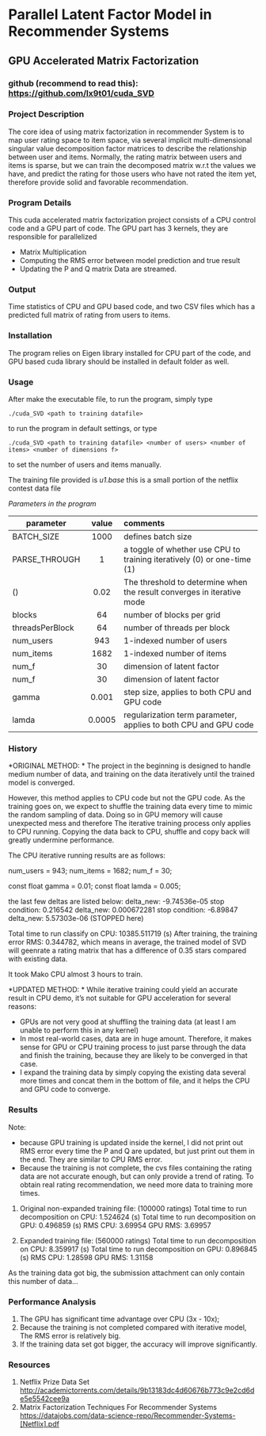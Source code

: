 # Parallel Latent Factor Model in Recommender Systems
## GPU Accelerated Matrix Factorization
### github (recommend to read this): https://github.com/lx9t01/cuda_SVD

### Project Description

The core idea of using matrix factorization in recommender System is to map user rating space to item space, via several implicit multi-dimensional singular value decomposition factor matrices to describe the relationship between user and items. Normally, the rating matrix between users and items is sparse, but we can train the decomposed matrix w.r.t the values we have, and predict the rating for those users who have not rated the item yet, therefore provide solid and favorable recommendation. 

### Program Details
This cuda accelerated matrix factorization project consists of a CPU control code and a GPU part of code. The GPU part has 3 kernels, they are responsible for parallelized 
* Matrix Multiplication
* Computing the RMS error between model prediction and true result
* Updating the P and Q matrix 
Data are streamed.

### Output
Time statistics of CPU and GPU based code, and two CSV files which has a predicted full matrix of rating from users to items. 

### Installation

The program relies on Eigen library installed for CPU part of the code, and GPU based cuda library should be installed in default folder as well. 

### Usage

After make the executable file, to run the program, simply type 
```
./cuda_SVD <path to training datafile>
```
to run the program in default settings, or type
```
./cuda_SVD <path to training datafile> <number of users> <number of items> <number of dimensions f>
```
to set the number of users and items manually. 

The training file provided is 
_u1.base_
this is a small portion of the netflix contest data file

_Parameters in the program_

| parameter        | value          | comments  |
| ------------- |:-------------:|:----- |
| BATCH_SIZE      | 1000 | defines batch size |
| PARSE_THROUGH      | 1      |   a toggle of whether use CPU to training iteratively (0) or one-time (1)|
|  () | 0.02      |  The threshold to determine when the result converges in iterative mode |
|  blocks | 64      |  number of blocks per grid |
|  threadsPerBlock | 64     |  number of threads per block |
|  num_users | 943      |  1-indexed number of users |
|  num_items | 1682      |  1-indexed number of items |
|  num_f | 30      |  dimension of latent factor |
|  num_f | 30      |  dimension of latent factor |
|  gamma | 0.001      |  step size, applies to both CPU and GPU code |
|  lamda | 0.0005      |  regularization term parameter, applies to both CPU and GPU code |



### History
*ORIGINAL METHOD: *
The project in the beginning is designed to handle medium number of data, and training on the data iteratively until the trained model is converged. 

However, this method applies to CPU code but not the GPU code. As the training goes on, we expect to shuffle the training data every time to mimic the random sampling of data. Doing so in GPU memory will cause unexpected mess and therefore The iterative training process only applies to CPU running. Copying the data back to CPU, shuffle and copy back will greatly undermine performance. 

The CPU iterative running results are as follows: 

num_users = 943;  num_items = 1682;  num_f = 30;

const float gamma = 0.01;  const float lamda = 0.005;

the last few deltas are listed below: 
delta_new: -9.74536e-05
stop condition: 0.216542
delta_new: 0.000672281
stop condition: -6.89847
delta_new: 5.57303e-06   (STOPPED here)

Total time to run classify on CPU: 10385.511719 (s)
After training, the training error RMS: 0.344782, 
which means in average, the trained model of SVD will geenrate 
a rating matrix that has a difference of 0.35 stars compared 
with existing data. 

It took Mako CPU almost 3 hours to train. 


*UPDATED METHOD: *
While iterative training could yield an accurate result in CPU demo, it’s not suitable for GPU acceleration for several reasons: 
* GPUs are not very good at shuffling the training data (at least I am unable to perform this in any kernel)
* In most real-world cases, data are in huge amount. Therefore, it makes sense for GPU or CPU training process to just parse through the data and finish the training, because they are likely to be converged in that case. 
* I expand the training data by simply copying the existing data several more times and concat them in the bottom of file, and it helps the CPU and GPU code to converge. 

### Results
Note: 
* because GPU training is updated inside the kernel, I did not print out RMS error every time the P and Q are updated, but just print out them in the end. They are similar to CPU RMS error. 
* Because the training is not complete, the cvs files containing the rating data are not accurate enough, but can only provide a trend of rating. To obtain real rating recommendation, we need more data to training more times. 

1. Original non-expanded training file: (100000 ratings)
Total time to run decomposition on CPU: 1.524624 (s)
Total time to run decomposition on GPU: 0.496859 (s)
RMS CPU: 3.69954
GPU RMS: 3.69957

2. Expanded training file: (560000 ratings)
Total time to run decomposition on CPU: 8.359917 (s)
Total time to run decomposition on GPU: 0.896845 (s)
RMS CPU: 1.28598
GPU RMS: 1.31158

As the training data got big, the submission attachment can only contain this number of data… 

### Performance Analysis
1. The GPU has significant time advantage over CPU (3x - 10x);
2. Because the training is not completed compared with iterative model, The RMS error is relatively big.
3. If the training data set got bigger, the accuracy will improve significantly.  

### Resources
1. Netflix Prize Data Set
http://academictorrents.com/details/9b13183dc4d60676b773c9e2cd6de5e5542cee9a
2. Matrix Factorization Techniques For Recommender Systems
https://datajobs.com/data-science-repo/Recommender-Systems-[Netflix].pdf




